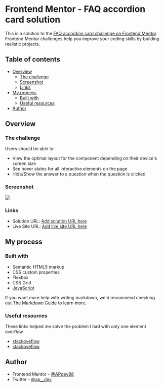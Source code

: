 # Frontend Mentor - FAQ accordion card solution

This is a solution to the [FAQ accordion card challenge on Frontend Mentor](https://www.frontendmentor.io/challenges/faq-accordion-card-XlyjD0Oam). Frontend Mentor challenges help you improve your coding skills by building realistic projects.

## Table of contents

- [Overview](#overview)
  - [The challenge](#the-challenge)
  - [Screenshot](#screenshot)
  - [Links](#links)
- [My process](#my-process)
  - [Built with](#built-with)
  - [Useful resources](#useful-resources)
- [Author](#author)

## Overview

### The challenge

Users should be able to:

- View the optimal layout for the component depending on their device's screen size
- See hover states for all interactive elements on the page
- Hide/Show the answer to a question when the question is clicked

### Screenshot

![](./design/desktop-mockup.png.jpg)

### Links

- Solution URL: [Add solution URL here](https://your-solution-url.com)
- Live Site URL: [Add live site URL here](https://your-live-site-url.com)

## My process

### Built with

- Semantic HTML5 markup
- CSS custom properties
- Flexbox
- CSS Grid
- [JavaScript](https://developer.mozilla.org/en-US/docs/Web/JavaScript)

If you want more help with writing markdown, we'd recommend checking out [The Markdown Guide](https://www.markdownguide.org/) to learn more.

### Useful resources

These links helped me solve the problem I had with only one element overflow

- [stackoveflow](https://stackoverflow.com/questions/8837050/allow-specific-tag-to-override-overflowhidden)
- [stackoveflow](https://stackoverflow.com/questions/36769109/overflow-only-certain-elements)

## Author

- Frontend Mentor - [@APdev88](https://www.frontendmentor.io/profile/APdev88)
- Twitter - [@ap\_\_dev](https://www.twitter.com/yourusername)
